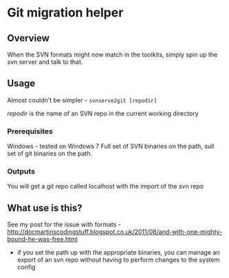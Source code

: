 # Git migration helper

## Overview
When the SVN formats might now match in the toolkits, simply spin up the svn server and talk to that.

## Usage
Almost couldn't be simpler - ``` svnserve2git [repodir] ```

_repodir_ is the name of an SVN repo in the current working directory

### Prerequisites

Windows - tested on Windows 7
Full set of SVN binaries on the path, sull set of git binaries on the path.

### Outputs

You will get a git repo called localhost with the import of the svn repo

## What use is this?
See my post for the issue with formats - 
http://docmartinscodingstuff.blogspot.co.uk/2011/08/and-with-one-mighty-bound-he-was-free.html
- if you set the path up with the appropriate binaries,
you can manage an export of an svn repo without having to perform changes to the system config
